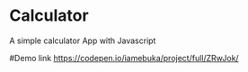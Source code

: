# Calculator
A simple calculator App with Javascript

#Demo link
https://codepen.io/iamebuka/project/full/ZRwJok/